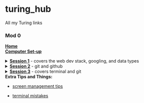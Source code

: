 # turing_hub
All my Turing links

### Mod 0
[**Home**](https://mod0.turing.io/)<br>
[**Computer Set-up**](https://mod0.turing.io/setup-instructions_)
<details><summary><a href="https://turingschool.github.io/mod-0-curriculum/session1"><strong>Session 1</strong></a> - covers the web dev stack, googling, and data types</summary>
  <ul>
  <li>nature of the stack</li>
  <li>keyboard shortcuts</li>
  <li>intro to classes and attributes</li>
  <li>googling skills</li>
  </ul>
</details>
<details><summary><a href="https://turingschool.github.io/mod-0-curriculum/session2"><strong>Session 2</strong></a> - git and github</summary>
  <ul>
  <li>intro to class methods</li>
  <li>files, directories, paths</li>
  <li>basic terminal commands</li>
  <li>basic git commands</li>
  </ul>
</details>
<details><summary><a href="https://turingschool.github.io/mod-0-curriculum/session3"><strong>Session 3</strong></a> - covers terminal and git</summary>
  <ul>
  <li>attribute/method review</li>
  <li>github repositories</li>
  <li>forking</li>
  </ul>
</details>
<strong>Extra Tips and Things:</strong>

  - [screen management tips](https://www.youtube.com/watch?v=I3PBZBX-Fig&list=PL1Y67f0xPzdMFq2S1bK7E7veT_BbK-zjt&index=2)

  - [terminal mistakes](https://www.loom.com/share/f05362155f5f4e1c959e92c94776e98e)
